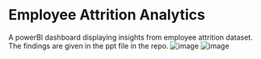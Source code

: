 # Employee Attrition Analytics
A powerBI dashboard displaying insights from employee attrition dataset. The findings are given in the ppt file in the repo.
![image](https://user-images.githubusercontent.com/124843017/236798164-80aaabd8-5b62-458a-92cb-f8686ac9bdc4.png)
![image](https://user-images.githubusercontent.com/124843017/236798258-44b90d47-9ed0-41aa-8fe8-50a547ae988d.png)
